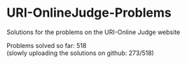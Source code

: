 # URI-OnlineJudge-Problems
Solutions for the problems on the URI-Online Judge website

Problems solved so far: 518  
(slowly uploading the solutions on github: 273/518)  